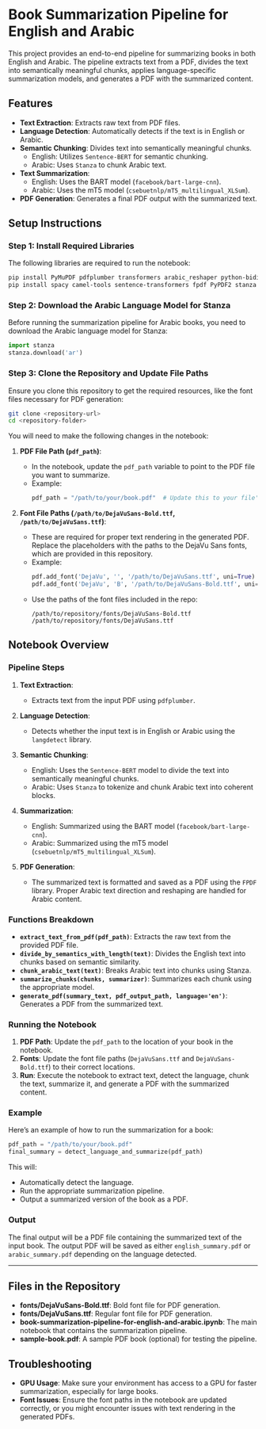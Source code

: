 
# Book Summarization Pipeline for English and Arabic

This project provides an end-to-end pipeline for summarizing books in both English and Arabic. The pipeline extracts text from a PDF, divides the text into semantically meaningful chunks, applies language-specific summarization models, and generates a PDF with the summarized content.

## Features

- **Text Extraction**: Extracts raw text from PDF files.
- **Language Detection**: Automatically detects if the text is in English or Arabic.
- **Semantic Chunking**: Divides text into semantically meaningful chunks.
  - English: Utilizes `Sentence-BERT` for semantic chunking.
  - Arabic: Uses `Stanza` to chunk Arabic text.
- **Text Summarization**:
  - English: Uses the BART model (`facebook/bart-large-cnn`).
  - Arabic: Uses the mT5 model (`csebuetnlp/mT5_multilingual_XLSum`).
- **PDF Generation**: Generates a final PDF output with the summarized text.

## Setup Instructions

### Step 1: Install Required Libraries

The following libraries are required to run the notebook:

```bash
pip install PyMuPDF pdfplumber transformers arabic_reshaper python-bidi matplotlib reportlab fpdf2
pip install spacy camel-tools sentence-transformers fpdf PyPDF2 stanza langdetect
```

### Step 2: Download the Arabic Language Model for Stanza

Before running the summarization pipeline for Arabic books, you need to download the Arabic language model for Stanza:

```python
import stanza
stanza.download('ar')
```

### Step 3: Clone the Repository and Update File Paths

Ensure you clone this repository to get the required resources, like the font files necessary for PDF generation:

```bash
git clone <repository-url>
cd <repository-folder>
```

You will need to make the following changes in the notebook:

1. **PDF File Path (`pdf_path`)**:
   - In the notebook, update the `pdf_path` variable to point to the PDF file you want to summarize.
   - Example: 
     ```python
     pdf_path = "/path/to/your/book.pdf"  # Update this to your file's location
     ```

2. **Font File Paths (`/path/to/DejaVuSans-Bold.ttf`, `/path/to/DejaVuSans.ttf`)**:
   - These are required for proper text rendering in the generated PDF. Replace the placeholders with the paths to the DejaVu Sans fonts, which are provided in this repository.
   - Example:
     ```python
     pdf.add_font('DejaVu', '', '/path/to/DejaVuSans.ttf', uni=True)
     pdf.add_font('DejaVu', 'B', '/path/to/DejaVuSans-Bold.ttf', uni=True)
     ```
   - Use the paths of the font files included in the repo:
     ```
     /path/to/repository/fonts/DejaVuSans-Bold.ttf
     /path/to/repository/fonts/DejaVuSans.ttf
     ```

## Notebook Overview

### Pipeline Steps

1. **Text Extraction**: 
   - Extracts text from the input PDF using `pdfplumber`.
   
2. **Language Detection**: 
   - Detects whether the input text is in English or Arabic using the `langdetect` library.
   
3. **Semantic Chunking**:
   - English: Uses the `Sentence-BERT` model to divide the text into semantically meaningful chunks.
   - Arabic: Uses `Stanza` to tokenize and chunk Arabic text into coherent blocks.

4. **Summarization**:
   - English: Summarized using the BART model (`facebook/bart-large-cnn`).
   - Arabic: Summarized using the mT5 model (`csebuetnlp/mT5_multilingual_XLSum`).

5. **PDF Generation**:
   - The summarized text is formatted and saved as a PDF using the `FPDF` library. Proper Arabic text direction and reshaping are handled for Arabic content.

### Functions Breakdown

- **`extract_text_from_pdf(pdf_path)`**: Extracts the raw text from the provided PDF file.
- **`divide_by_semantics_with_length(text)`**: Divides the English text into chunks based on semantic similarity.
- **`chunk_arabic_text(text)`**: Breaks Arabic text into chunks using Stanza.
- **`summarize_chunks(chunks, summarizer)`**: Summarizes each chunk using the appropriate model.
- **`generate_pdf(summary_text, pdf_output_path, language='en')`**: Generates a PDF from the summarized text.

### Running the Notebook

1. **PDF Path**: Update the `pdf_path` to the location of your book in the notebook.
2. **Fonts**: Update the font file paths (`DejaVuSans.ttf` and `DejaVuSans-Bold.ttf`) to their correct locations.
3. **Run**: Execute the notebook to extract text, detect the language, chunk the text, summarize it, and generate a PDF with the summarized content.

### Example

Here’s an example of how to run the summarization for a book:

```python
pdf_path = "/path/to/your/book.pdf"
final_summary = detect_language_and_summarize(pdf_path)
```

This will:
- Automatically detect the language.
- Run the appropriate summarization pipeline.
- Output a summarized version of the book as a PDF.

### Output

The final output will be a PDF file containing the summarized text of the input book. The output PDF will be saved as either `english_summary.pdf` or `arabic_summary.pdf` depending on the language detected.

---

## Files in the Repository

- **fonts/DejaVuSans-Bold.ttf**: Bold font file for PDF generation.
- **fonts/DejaVuSans.ttf**: Regular font file for PDF generation.
- **book-summarization-pipeline-for-english-and-arabic.ipynb**: The main notebook that contains the summarization pipeline.
- **sample-book.pdf**: A sample PDF book (optional) for testing the pipeline.

## Troubleshooting

- **GPU Usage**: Make sure your environment has access to a GPU for faster summarization, especially for large books.
- **Font Issues**: Ensure the font paths in the notebook are updated correctly, or you might encounter issues with text rendering in the generated PDFs.
  
